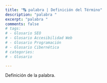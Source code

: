 ```yaml
---
title: "🔠 palabra | Definición del Término"
description: "palabra "
excerpt: "palabra "
comments: false
# tags:
# - Glosario SEO
# - Glosario Accesibilidad Web
# - Glosario Programación
# - Glosario Cibernética
# categories:
# - Glosario

---
```


Definición de la palabra.